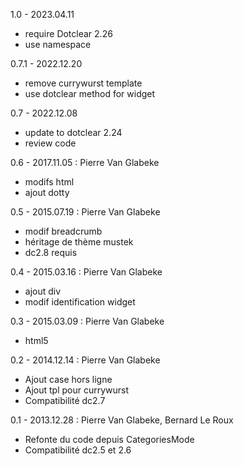 1.0 - 2023.04.11
- require Dotclear 2.26
- use namespace

0.7.1 - 2022.12.20
- remove currywurst template
- use dotclear method for widget

0.7 - 2022.12.08
- update to dotclear 2.24
- review code

0.6 - 2017.11.05 : Pierre Van Glabeke
- modifs html
- ajout dotty

0.5 - 2015.07.19 : Pierre Van Glabeke
- modif breadcrumb
- héritage de thème mustek
- dc2.8 requis

0.4 - 2015.03.16 : Pierre Van Glabeke
- ajout div
- modif identification widget

0.3 - 2015.03.09 : Pierre Van Glabeke
- html5

0.2 - 2014.12.14 : Pierre Van Glabeke
- Ajout case hors ligne
- Ajout tpl pour currywurst
- Compatibilité dc2.7

0.1 - 2013.12.28 : Pierre Van Glabeke, Bernard Le Roux
- Refonte du code depuis CategoriesMode
- Compatibilité dc2.5 et 2.6